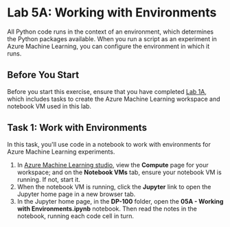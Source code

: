 # Lab 5A: Working with Environments

All Python code runs in the context of an environment, which determines the Python packages available. When you run a script as an experiment in Azure Machine Learning, you can configure the environment in which it runs.

## Before You Start

Before you start this exercise, ensure that you have completed [Lab 1A](Lab01A.md), which includes tasks to create the Azure Machine Learning workspace and notebook VM used in this lab.

## Task 1: Work with Environments

In this task, you'll use code in a notebook to work with environments for Azure Machine Learning experiments.

1. In [Azure Machine Learning studio](https://ml.azure.com), view the **Compute** page for your workspace; and on the **Notebook VMs** tab, ensure your notebook VM is running. If not, start it.
2. When the notebook VM is running, click the **Jupyter** link to open the Jupyter home page in a new browser tab.
3. In the Jupyter home page, in the **DP-100** folder, open the **05A - Working with Environments.ipynb** notebook. Then read the notes in the notebook, running each code cell in turn.

